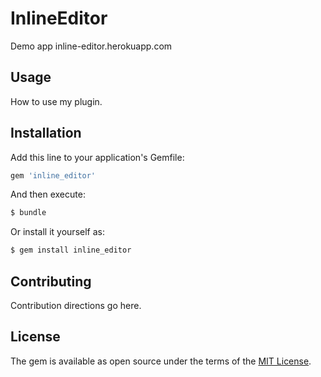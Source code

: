 # InlineEditor
Demo app inline-editor.herokuapp.com

## Usage
How to use my plugin.

## Installation
Add this line to your application's Gemfile:

```ruby
gem 'inline_editor'
```

And then execute:
```bash
$ bundle
```

Or install it yourself as:
```bash
$ gem install inline_editor
```

## Contributing
Contribution directions go here.

## License
The gem is available as open source under the terms of the [MIT License](https://opensource.org/licenses/MIT).
